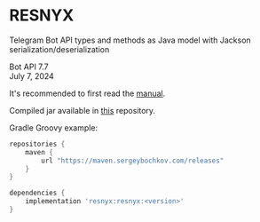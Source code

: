 # RESNYX

Telegram Bot API types and methods as Java model with Jackson serialization/deserialization

Bot API 7.7  
July 7, 2024

It's recommended to first read the [manual](https://core.telegram.org/bots/api).

Compiled jar available in [this](https://maven.sergeybochkov.com/#/releases/resnyx/resnyx) repository.

Gradle Groovy example:
```groovy
repositories {
    maven {
        url "https://maven.sergeybochkov.com/releases"
    }
}

dependencies {
    implementation 'resnyx:resnyx:<version>'
}
```